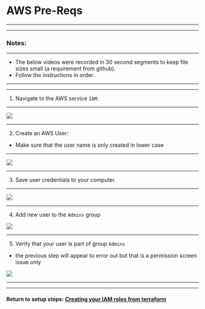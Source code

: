 #  AWS Pre-Reqs

---
---
### Notes:
---

*  The below videos were recorded in 30 second segments to keep file sizes small (a requirement from github).
*  Follow the instructions in order.

---
---

1.  Navigate to the AWS service `IAM`:

---

![](./images/nav2usersLarge.gif)

---


2.  Create an AWS User:

*  Make sure that the user name is only created in lower case

---

![](./images/createUserLarge.gif)

---

3. Save user credentials to your computer.

---

![](./images/saveCredLarge.gif)

---

4.  Add new user to the `Admins` group

![](./images/addUser2AdminsGroupLarge.gif)

---

5.  Verify that your user is part of group `Admins`

*  the previous step will appear to error out but that is a permission screen issue only

![](./images/verifyUserGroupLarge.gif)

---
---

####  Return to setup steps:  [Creating your IAM roles from terraform](https://github.com/tlepple/horizon-public/blob/master/aws_readme.md)

